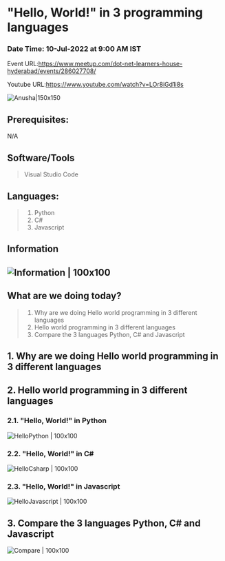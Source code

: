 # "Hello, World!" in 3 programming languages

### Date Time: 10-Jul-2022 at 9:00 AM IST

Event URL:https://www.meetup.com/dot-net-learners-house-hyderabad/events/286027708/

Youtube URL:https://www.youtube.com/watch?v=LOr8iGd1i8s

![Anusha|150x150](./Documentation/Images/Anusha.PNG)

## Prerequisites:

N/A

## Software/Tools

> Visual Studio Code

## Languages:

> 1. Python
> 2. C#
> 3. Javascript

## Information

## ![Information | 100x100](./Documentation/Images/Information.PNG)

## What are we doing today?

> 1. Why are we doing Hello world programming in 3 different languages
> 2. Hello world programming in 3 different languages
> 3. Compare the 3 languages Python, C# and Javascript

## 1. Why are we doing Hello world programming in 3 different languages

## 2. Hello world programming in 3 different languages

### 2.1. "Hello, World!" in Python

![HelloPython | 100x100](./Documentation/Images/HelloPython.PNG)

### 2.2. "Hello, World!" in C#

![HelloCsharp | 100x100](./Documentation/Images/HelloCsharp.PNG)

### 2.3. "Hello, World!" in Javascript

![HelloJavascript | 100x100](./Documentation/Images/HelloJavascript.PNG)

## 3. Compare the 3 languages Python, C# and Javascript

![Compare | 100x100](./Documentation/Images/Compare.PNG)
